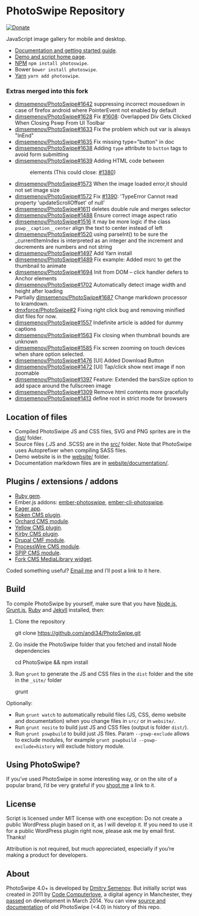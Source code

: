 # PhotoSwipe Repository 

[![Donate](https://img.shields.io/badge/Donate-PayPal-green.svg)](https://www.paypal.me/andreasblaesius)


JavaScript image gallery for mobile and desktop. 

- [Documentation and getting started guide](http://photoswipe.com/documentation/getting-started.html).
- [Demo and script home page](http://photoswipe.com).
- [NPM](https://www.npmjs.com/package/photoswipe) `npm install photoswipe`.
- Bower `bower install photoswipe`.
- [Yarn](https://yarnpkg.com/en/package/photoswipe) `yarn add photoswipe`.

### Extras merged into this fork

- [dimsemenov/PhotoSwipe#1642](https://github.com/dimsemenov/PhotoSwipe/pull/1642) 
  suppressing incorrect mousedown in case of firefox android where PointerEvent not enabled by default
- [dimsemenov/PhotoSwipe#1628](https://github.com/dimsemenov/PhotoSwipe/pull/1628)
  Fix [#1608](https://github.com/dimsemenov/PhotoSwipe/issues/1608): Overlapped Div Gets Clicked When Closing Pswp From UI Toolbar
- [dimsemenov/PhotoSwipe#1633](https://github.com/dimsemenov/PhotoSwipe/pull/1633)
  Fix the problem which out var is always "InEnd"
- [dimsemenov/PhotoSwipe#1635](https://github.com/dimsemenov/PhotoSwipe/pull/1635)
  Fix missing type="button" in doc
- [dimsemenov/PhotoSwipe#1638](https://github.com/dimsemenov/PhotoSwipe/pull/1638)
  Adding `type` attribute to `button` tags to avoid form submitting
- [dimsemenov/PhotoSwipe#1639](https://github.com/dimsemenov/PhotoSwipe/pull/1639)
  Adding HTML code between <figure> elements (This could close: [#1380](https://github.com/dimsemenov/PhotoSwipe/issues/1380))
- [dimsemenov/PhotoSwipe#1573](https://github.com/dimsemenov/PhotoSwipe/pull/1573)
  When the image loaded error,it should not set image size
- [dimsemenov/PhotoSwipe#1572](https://github.com/dimsemenov/PhotoSwipe/pull/1572)
  Fix [#1390](https://github.com/dimsemenov/PhotoSwipe/issues/1390): 'TypeError Cannot read property 'updateScrollOffset' of null'
- [dimsemenov/PhotoSwipe#1611](https://github.com/dimsemenov/PhotoSwipe/pull/1611)
  deletes double rule and merges selector
- [dimsemenov/PhotoSwipe#1488](https://github.com/dimsemenov/PhotoSwipe/pull/1488)
  Ensure correct image aspect ratio
- [dimsemenov/PhotoSwipe#1516](https://github.com/dimsemenov/PhotoSwipe/pull/1516)
  it may be more logic if the class `pswp__caption__center` align the text to center instead of left
- [dimsemenov/PhotoSwipe#1520](https://github.com/dimsemenov/PhotoSwipe/pull/1520)
  using parseInt() to be sure the _currentItemIndex is interpreted as an integer and the increment and decrements are numbers and not string
- [dimsemenov/PhotoSwipe#1497](https://github.com/dimsemenov/PhotoSwipe/pull/1497)
  Add Yarn install
- [dimsemenov/PhotoSwipe#1489](https://github.com/dimsemenov/PhotoSwipe/pull/1489)
  Fix example: Added msrc to get the thumbnail to animate
- [dimsemenov/PhotoSwipe#1694](https://github.com/dimsemenov/PhotoSwipe/pull/1694)
  Init from DOM – click handler defers to Anchor elements
- [dimsemenov/PhotoSwipe#1702](https://github.com/dimsemenov/PhotoSwipe/pull/1702)
  Automatically detect image width and height after loading
- Partially [dimsemenov/PhotoSwipe#1687](https://github.com/dimsemenov/PhotoSwipe/pull/1687)
  Change markdown processor to kramdown.
- [dmxforce/PhotoSwipe#2](https://github.com/dmxforce/PhotoSwipe/pull/2)
  Fixing right click bug and removing minified dist files for now.
- [dimsemenov/PhotoSwipe#1557](https://github.com/dimsemenov/PhotoSwipe/pull/1557)
  Indefinite article is added for dummy captions
- [dimsemenov/PhotoSwipe#1563](https://github.com/dimsemenov/PhotoSwipe/pull/1563)
  Fix closing when thumbnail bounds are unknown
- [dimsemenov/PhotoSwipe#1585](https://github.com/dimsemenov/PhotoSwipe/pull/1585)
  Fix screen zooming on touch devices when share option selected.
- [dimsemenov/PhotoSwipe#1476](https://github.com/dimsemenov/PhotoSwipe/pull/1476)
  [UI] Added Download Button
- [dimsemenov/PhotoSwipe#1472](https://github.com/dimsemenov/PhotoSwipe/pull/1472)
  [UI] Tap/click show next image if non zoomable
- [dimsemenov/PhotoSwipe#1397](https://github.com/dimsemenov/PhotoSwipe/pull/1397)
  Feature: Extended the barsSize option to add space around the fullscreen image
- [dimsemenov/PhotoSwipe#1309](https://github.com/dimsemenov/PhotoSwipe/pull/1309)
  Remove html contents more gracefully
- [dimsemenov/PhotoSwipe#1413](https://github.com/dimsemenov/PhotoSwipe/pull/1413)
  define root in strict mode for browsers


## Location of files

- Compiled PhotoSwipe JS and CSS files, SVG and PNG sprites are in the [dist/](https://github.com/andi34/PhotoSwipe/tree/master/dist) folder.
- Source files (.JS and .SCSS) are in the [src/](https://github.com/andi34/PhotoSwipe/tree/master/src) folder.  Note that PhotoSwipe uses Autoprefixer when compiling SASS files.
- Demo website is in the [website/](https://github.com/andi34/PhotoSwipe/tree/master/website) folder.
- Documentation markdown files are in [website/documentation/](https://github.com/andi34/PhotoSwipe/tree/master/website/documentation).

## Plugins / extensions / addons

- [Ruby gem](https://rubygems.org/gems/photoswipe-rails).
- Ember.js addons: [ember-photoswipe](https://github.com/kaermorchen/ember-photoswipe), [ember-cli-photoswipe](https://github.com/poetic/ember-cli-photoswipe).
- [Eager app](https://eager.io/app/DvuKIoU8iTOt).
- [Koken CMS plugin](https://github.com/DanielMuller/koken-plugin-photoswipe).
- [Orchard CMS module](https://gallery.orchardproject.net/List/Modules/Orchard.Module.Cascade.PhotoSwipe).
- [Yellow CMS plugin](https://github.com/datenstrom/yellow-plugins/tree/master/gallery).
- [Kirby CMS plugin](https://github.com/SiteMarina/guggenheim).
- [Drupal CMF module](https://www.drupal.org/project/photoswipe).
- [ProcessWire CMS module](https://github.com/blynx/MarkupProcesswirePhotoswipe).
- [SPIP CMS module](https://plugins.spip.net/photoswipe.html).
- [Fork CMS MediaLibrary widget](https://github.com/forkcms/forkcms).

Coded something useful? <a href='mailto:diiiimaaaa@gmail.com?subject="PhotoSwipe Plugin"'>Email me</a> and I’ll post a link to it here.

## Build 

To compile PhotoSwipe by yourself, make sure that you have [Node.js](http://nodejs.org/), [Grunt.js](https://github.com/cowboy/grunt), [Ruby](http://www.ruby-lang.org/) and [Jekyll](https://github.com/mojombo/jekyll/) installed, then:

1) Clone the repository

	git clone https://github.com/andi34/PhotoSwipe.git

2) Go inside the PhotoSwipe folder that you fetched and install Node dependencies

	cd PhotoSwipe && npm install

3) Run `grunt` to generate the JS and CSS files in the `dist` folder and the site in the `_site/` folder

	grunt

Optionally:

- Run `grunt watch` to automatically rebuild files (JS, CSS, demo website and documentation) when you change files in `src/` or in `website/`.
- Run `grunt nosite` to build just JS and CSS files (output is folder `dist/`).
- Run `grunt pswpbuild` to build just JS files. Param `--pswp-exclude` allows to exclude modules, for example `grunt pswpbuild --pswp-exclude=history` will exclude history module.

## Using PhotoSwipe?

If you’ve used PhotoSwipe in some interesting way, or on the site of a popular brand, I’d be very grateful if you <a href='mailto:diiiimaaaa@gmail.com?subject="Site that uses PhotoSwipe"'>shoot me</a> a link to it.

## License

Script is licensed under MIT license with one exception: Do not create a public WordPress plugin based on it, as I will develop it. If you need to use it for a public WordPress plugin right now, please ask me by email first. Thanks!

Attribution is not required, but much appreciated, especially if you’re making a product for developers.

## About

PhotoSwipe 4.0+ is developed by [Dmitry Semenov](http://twitter.com/dimsemenov). But initially script was created in 2011 by [Code Computerlove](http://www.codecomputerlove.com/), a digital agency in Manchester, they [passed](https://twitter.com/PhotoSwipe/status/444134042787930113) on development in March 2014. You can view [source and documentation](https://github.com/dimsemenov/PhotoSwipe/tree/v3.0.3) of old PhotoSwipe (<4.0) in history of this repo.


